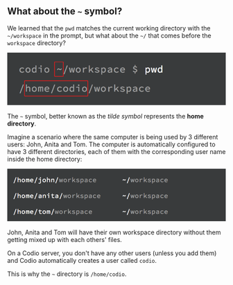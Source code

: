 ## What about the `~` symbol?

We learned that the `pwd` matches the current working directory with the `~/workspace` in the prompt, but what about the `~/` that comes before the `workspace` directory?

![home directory](.guides/img/pwd-command-home.png)

The `~` symbol, better known as the _tilde symbol_ represents the __home directory__.

Imagine a scenario where the same computer is being used by 3 different users: John, Anita and Tom. The computer is automatically configured to have 3 different directories, each of them with the corresponding user name inside the home directory:

![home-directory](.guides/img/home-directory.png)

John, Anita and Tom will have their own workspace directory without them getting mixed up with each others' files.

On a Codio server, you don't have any other users (unless you add them) and Codio automatically creates a user called `codio`. 

This is why the `~` directory is `/home/codio`.
